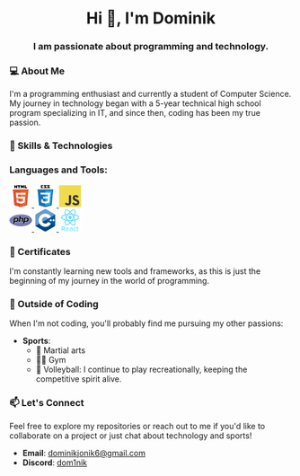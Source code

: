 <h1 align="center">Hi 👋, I'm Dominik</h1>
<h3 align="center">I am passionate about programming and technology.</h3>

### 💻 About Me
I'm a programming enthusiast and currently a student of Computer Science. My journey in technology began with a 5-year technical high school program specializing in IT, and since then, coding has been my true passion.

### 🌟 Skills & Technologies
<h3 align="left">Languages and Tools:</h3>
<p align="left">
  <a href="https://www.w3schools.com/html/" target="_blank" rel="noreferrer"> 
    <img src="https://raw.githubusercontent.com/devicons/devicon/master/icons/html5/html5-original-wordmark.svg" alt="HTML" width="40" height="40"/> 
  </a> 
  <a href="https://www.w3schools.com/css/" target="_blank" rel="noreferrer"> 
    <img src="https://raw.githubusercontent.com/devicons/devicon/master/icons/css3/css3-original-wordmark.svg" alt="CSS" width="40" height="40"/> 
  </a>
  <a href="https://developer.mozilla.org/en-US/docs/Web/JavaScript" target="_blank" rel="noreferrer"> 
    <img src="https://raw.githubusercontent.com/devicons/devicon/master/icons/javascript/javascript-original.svg" alt="JavaScript" width="40" height="40"/>
  </a> <br>
  <a href="https://www.php.net" target="_blank" rel="noreferrer"> 
    <img src="https://raw.githubusercontent.com/devicons/devicon/master/icons/php/php-original.svg" alt="PHP" width="40" height="40"/>
  </a> 
  <a href="https://www.w3schools.com/cpp/" target="_blank" rel="noreferrer"> 
    <img src="https://raw.githubusercontent.com/devicons/devicon/master/icons/cplusplus/cplusplus-original.svg" alt="C++" width="40" height="40"/>
  </a> 
  <a href="https://reactjs.org/" target="_blank" rel="noreferrer"> 
    <img src="https://raw.githubusercontent.com/devicons/devicon/master/icons/react/react-original-wordmark.svg" alt="React" width="40" height="40"/>
  </a> 
</p>

### 📜 Certificates
<div data-iframe-width="150" data-iframe-height="270" data-share-badge-id="8f87d0c2-cd74-4f19-a2ee-464b3a07719c" data-share-badge-host="https://www.credly.com"></div><script type="text/javascript" async src="//cdn.credly.com/assets/utilities/embed.js"></script>

I'm constantly learning new tools and frameworks, as this is just the beginning of my journey in the world of programming.

### 🏐 Outside of Coding
When I'm not coding, you'll probably find me pursuing my other passions:
- **Sports**: 
  - 🥊 Martial arts
  - 🏋️‍♂️ Gym
  - 🏐 Volleyball: I continue to play recreationally, keeping the competitive spirit alive.

### 📫 Let's Connect
Feel free to explore my repositories or reach out to me if you'd like to collaborate on a project or just chat about technology and sports!

- **Email**: <a href="mailto:dominikjonik6@gmail.com">dominikjonik6@gmail.com</a>  
- **Discord**: <a href="https://discord.com">dom1nik</a>

